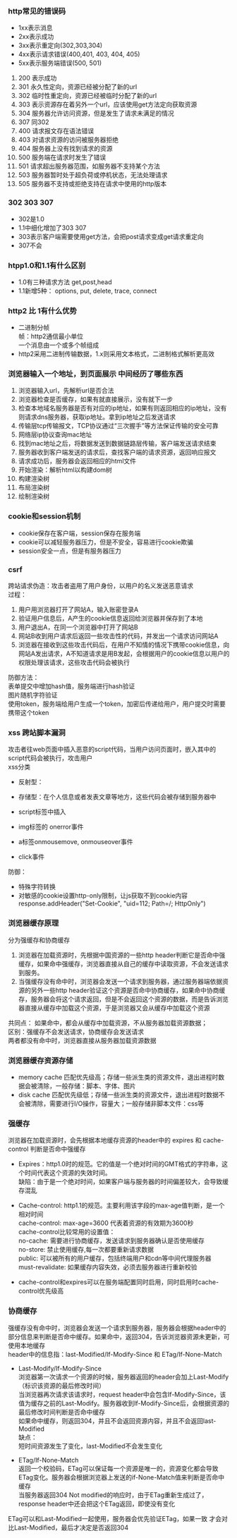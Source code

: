 
### http常见的错误码
+ 1xx表示消息
+ 2xx表示成功
+ 3xx表示重定向(302,303,304)
+ 4xx表示请求错误(400,401, 403, 404, 405)
+ 5xx表示服务端错误(500, 501)

1. 200 表示成功
2. 301 永久性定向，资源已经被分配了新的url
3. 302 临时性重定向，资源已经被临时分配了新的url 
4. 303 表示资源存在着另外一个url，应该使用get方法定向获取资源
5. 304 服务器允许访问资源，但是发生了请求未满足的情况
6. 307 同302
7. 400 请求报文存在语法错误
8. 403 对请求资源的访问被服务器拒绝
9. 404 服务器上没有找到请求的资源
10. 500 服务端在请求时发生了错误
11. 501 请求超出服务器范围，如服务器不支持某个方法
12. 503 服务器暂时处于超负荷或停机状态，无法处理请求
13. 505 服务器不支持或拒绝支持在请求中使用的http版本

### 302 303 307
+ 302是1.0
+ 1.1中细化增加了303 307
+ 303表示客户端需要使用get方法，会把post请求变成get请求重定向
+ 307不会

### htpp1.0和1.1有什么区别
+ 1.0有三种请求方法 get,post,head
+ 1.1新增5种： options, put, delete, trace, connect

### http2 比 1有什么优势
+ 二进制分帧  
   帧：http2通信最小单位   
  一个消息由一个或多个帧组成
+ http2采用二进制传输数据，1.x则采用文本格式，二进制格式解析更高效

### 浏览器输入一个地址，到页面展示 中间经历了哪些东西
1. 浏览器输入url，先解析url是否合法
2. 浏览器检查是否缓存，如果有就直接展示，没有就下一步
3. 检查本地域名服务器是否有对应的ip地址，如果有则返回相应的ip地址，没有则请求dns服务器，获取ip地址。拿到ip地址之后发送请求
4. 传输层tcp传输报文，TCP协议通过“三次握手”等方法保证传输的安全可靠
5. 网络层ip协议查询mac地址
6. 找到mac地址之后，将数据发送到数据链路层传输，客户端发送请求结束
7. 服务器收到客户端发送的请求后，查找客户端的请求资源，返回响应报文
8. 请求成功后，服务器会返回相应的html文件
9. 开始渲染：解析html以构建dom树
10. 构建渲染树
11. 布局渲染树
12. 绘制渲染树

### cookie和session机制
+ cookie保存在客户端，session保存在服务端
+ cookie可以减轻服务器压力，但是不安全，容易进行cookie欺骗
+ session安全一点，但是有服务器压力

### csrf
跨站请求伪造：攻击者盗用了用户身份，以用户的名义发送恶意请求  
过程：  
1. 用户用浏览器打开了网站A，输入账密登录A
2. 验证用户信息后，A产生的cookie信息返回给浏览器并保存到了本地
3. 用户退出A，在同一个浏览器中打开了网站B
4. 网站B收到用户请求后返回一些攻击性的代码，并发出一个请求访问网站A
5. 浏览器在接收到这些攻击代码后，在用户不知情的情况下携带cookie信息，向网站A发出请求，A不知道请求是用B发起，会根据用户的cookie信息以用户的权限处理该请求，这些攻击代码会被执行
  
防御方法：  
表单提交中增加hash值，服务端进行hash验证  
图片随机字符验证  
使用token，服务端给用户生成一个token，加密后传递给用户，用户提交时需要携带这个token


### xss 跨站脚本漏洞
攻击者往web页面中插入恶意的script代码，当用户访问页面时，嵌入其中的script代码会被执行，攻击用户  
xss分类
+ 反射型：
+ 存储型：在个人信息或者发表文章等地方，这些代码会被存储到服务器中

+ script标签中插入
+ img标签的 onerror事件
+ a标签onmousemove, onmouseover事件
+ click事件

防御：
+ 特殊字符转换
+ 对敏感的cookie设置http-only限制，让js获取不到cookie内容  
response.addHeader("Set-Cookie", "uid=112; Path=/; HttpOnly")

### 浏览器缓存原理
分为强缓存和协商缓存  
1. 浏览器在加载资源时，先根据中国资源的一些http header判断它是否命中强缓存，如果命中强缓存，浏览器直接从自己的缓存中读取资源，不会发送请求到服务。
2. 当强缓存没有命中时，浏览器会发送一个请求到服务器，通过服务器端依据资源的另外一些http header验证这个资源是否命中协商缓存，如果命中协商缓存，服务器会将这个请求返回，但是不会返回这个资源的数据，而是告诉浏览器直接从缓存中加载这个资源，于是浏览器又会从缓存中加载这个资源

共同点： 如果命中，都会从缓存中加载资源，不从服务器加载资源数据；  
区别：强缓存不会发送请求，协商缓存会发送请求  
两者都没有命中时，浏览器直接从服务器加载资源数据  

### 浏览器缓存资源存储
+ memory cache 匹配优先级高；存储一些派生类的资源文件，退出进程时数据会被清除，一般存储：脚本、字体、图片
+ disk cache 匹配优先级低；存储一些派生类的资源文件，退出进程时数据不会被清除，需要进行I/O操作，容量大；一般存储非脚本文件：css等

### 强缓存
浏览器在加载资源时，会先根据本地缓存资源的header中的 expires 和 cache-control 判断是否命中强缓存
+ Expires：http1.0时的规范。它的值是一个绝对时间的GMT格式的字符串，这个时间代表这个资源的失效时间。  
缺陷：由于是一个绝对时间，如果客户端与服务器的时间偏差较大，会导致缓存混乱

+ Cache-control: http1.1的规范。主要利用该字段的max-age值判断，是一个相对时间  
cache-control: max-age=3600 代表着资源的有效期为3600秒  
cache-control比较常用的设置值：   
no-cache: 需要进行协商缓存，发送请求到服务器确认是否使用缓存  
no-store: 禁止使用缓存,每一次都要重新请求数据  
public: 可以被所有的用户缓存，包括终端用户和cdn等中间代理服务器  
must-revalidate: 如果缓存内容失效，必须去服务器进行重新校验

+ cache-control和expires可以在服务端配置同时启用，同时启用时cache-control优先级高

### 协商缓存
强缓存没有命中时，浏览器会发送一个请求到服务器，服务器会根据header中的部分信息来判断是否命中缓存。如果命中，返回304，告诉浏览器资源未更新，可使用本地缓存  
header中的信息指：last-Modified/If-Modify-Since 和 ETag/If-None-Match
+ Last-Modify/If-Modify-Since  
浏览器第一次请求一个资源的时候，服务器返回的header会加上Last-Modify（标识该资源的最后修改时间）  
当浏览器再次请求该请求时，request header中会包含If-Modify-Since，该值为缓存之前的Last-Modify。服务器收到If-Modify-Since后，会根据资源的最后修改时间判断是否命中缓存  
如果命中缓存，则返回304，并且不会返回资源内容，并且不会返回last-Modified  
缺点：  
短时间资源发生了变化，last-Modified不会发生变化

+ ETag/If-None-Match  
返回一个校验码，ETag可以保证每一个资源是唯一的，资源变化都会导致ETag变化。服务器会根据浏览器上发送的if-None-Match值来判断是否命中缓存  
当服务器返回304 Not modified的响应时，由于ETag重新生成过了，response header中还会把这个ETag返回，即使没有变化  

ETag可以和Last-Modified一起使用，服务器会优先验证ETag，如果一致 才会对比Last-Modified，最后才决定是否返回304




